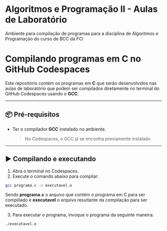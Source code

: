 # Algoritmos e Programação II - Aulas de Laboratório
Ambiente para compilação de programas para a disciplina de Algoritmos e Programação do curso de BCC da FCI

# Compilando programas em C no GitHub Codespaces

Este repositório contém os programas em **C** que serão desenvolvidos nas aulas de laboratório que podem ser compilados diretamente no terminal do GitHub Codespaces usando o **GCC**.

---

## 📦 Pré-requisitos
- Ter o compilador **GCC** instalado no ambiente.  
  > No Codespaces, o GCC já se encontra previamente instalado

---

## ▶️ Compilando e executando

1. Abra o terminal no Codespaces.
2. Execute o comando abaixo para compilar:

```bash
gcc programa.c -o executavel.o
```

Sendo **programa.c** o arquivo que contém o programa em C para ser compiilado e **executavel** o arquivo resultante da compilação para ser executado.

3. Para executar o programa, invoque o programa da seguinte maneira:

```bash
./executavel.o
```
